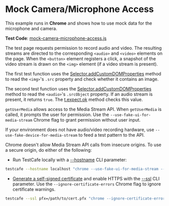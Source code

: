 # Mock Camera/Microphone Access

This example runs in **Chrome** and shows how to use mock data for the microphone and camera.

**Test Code**: [mock-camera-microphone-access.js](mock-camera-microphone-access.js)

The test page requests permission to record audio and video. The resulting streams are directed to the corresponding `<audio>` and `<video>` elements on the page. When the `<button>` element registers a click, a snapshot of the video stream is drawn on the `<img>` element (if a video stream is present).

The first test function uses the [Selector.addCustomDOMProperties](https://devexpress.github.io/testcafe/documentation/reference/test-api/selector/addcustomdomproperties.html) method to read the `<img>`'s `.src` property and check whether it contains an image.

The second test function uses the [Selector.addCustomDOMProperties](https://devexpress.github.io/testcafe/documentation/reference/test-api/selector/addcustomdomproperties.html) method to read the `<audio>`'s `.srcObject` property. If an audio stream is present, it returns `true`. The [t.expect.ok](https://devexpress.github.io/testcafe/documentation/reference/test-api/testcontroller/expect/ok.html) method checks this value.

`getUserMedia` allows access to the Media Stream API. When `getUserMedia` is called, it prompts the user for permission. Use the `--use-fake-ui-for-media-stream` Chrome flag to grant permission without user input.

If your environment does not have audio/video recording hardware, use `--use-fake-device-for-media-stream` to feed a test pattern to the API.

Chrome doesn't allow Media Stream API calls from insecure origins. To use a secure origin, do either of the following:

* Run TestCafe locally with a [--hostname](https://devexpress.github.io/testcafe/documentation/reference/configuration-file.html#hostname) CLI parameter:

```sh
testcafe --hostname localhost "chrome --use-fake-ui-for-media-stream --use-fake-device-for-media-stream" index.js
```

* [Generate a self-signed certificate](https://devexpress.github.io/testcafe/documentation/guides/advanced-guides/test-https-features-and-http2-websites.html#use-a-self-signed-certificate) and enable HTTPS with the [--ssl](https://devexpress.github.io/testcafe/documentation/reference/command-line-interface.html#--ssl-options) CLI parameter. Use the `--ignore-certificate-errors` Chrome flag to ignore certificate warnings.

```sh
testcafe --ssl pfx=/path/to/cert.pfx "chrome --ignore-certificate-errors --use-fake-ui-for-media-stream --use-fake-device-for-media-stream" index.js
```
